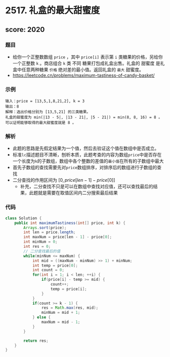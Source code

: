 # 2517. 礼盒的最大甜蜜度

## score: 2020 

### 题目

- 给你一个正整数数组 `price` ，其中 `price[i]` 表示第 `i` 类糖果的价格，另给你一个正整数 `k` 。商店组合 `k` 类 不同 糖果打包成礼盒出售。礼盒的 甜蜜度 是礼盒中任意两种糖果 `价格` 绝对差的最小值。返回礼盒的 `最大` 甜蜜度。
- https://leetcode.cn/problems/maximum-tastiness-of-candy-basket/

### 示例

    输入：price = [13,5,1,8,21,2], k = 3
    输出：8
    解释：选出价格分别为 [13,5,21] 的三类糖果。
    礼盒的甜蜜度为 min(|13 - 5|, |13 - 21|, |5 - 21|) = min(8, 8, 16) = 8 。
    可以证明能够取得的最大甜蜜度就是 8 。

### 解析

- 此题的思路是先假定结果为一个值，然后去验证这个值在数组中是否成立。
- 标准`lc`描述题目不清晰，刨析本质，此题考查的内容为数组`price`中是否存在一个长度为`k`的子数组，数组中各个整数的差值的`最小值`在所有的子数组中最大
- 首先子数组的查找需要先对`price`数组排序，对排序后的数组进行子数组的查找
- 二分查找的作用区间为 $[0, price[len - 1] - price[0]]$
  - 补充，二分查找不只是可以在数组中查找对应值，还可以查找最后的结果，此题就是需要在取值区间内二分搜索最后结果

### 代码

```java
class Solution {
    public int maximumTastiness(int[] price, int k) {
        Arrays.sort(price);
        int len = price.length;
        int maxNum = price[len - 1] - price[0];
        int minNum = 0;
        int res = 0;
        // 二分查找最后的值
        while(minNum <= maxNum) {
            int mid = ((maxNum - minNum) >> 1) + minNum;
            int temp = price[0];
            int count = 0;
            for(int i = 1; i < len; ++i) {
                if(price[i] - temp >= mid) {
                    count++;
                    temp = price[i];
                }
            }
            if(count >= k - 1) {
                res = Math.max(res, mid);
                minNum = mid + 1;
            } else {
                maxNum = mid - 1;
            }
        }

        return res;
    }
}
```
